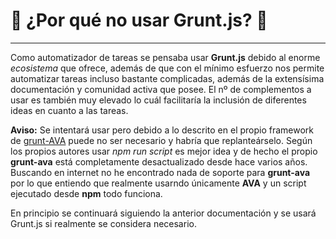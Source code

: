 
# :hammer: ¿Por qué no usar Grunt.js? :hammer:

***
Como automatizador de tareas se pensaba usar **Grunt.js** debido al enorme *ecosistema* que ofrece, además de que con el mínimo esfuerzo nos permite automatizar tareas incluso bastante complicadas, además de la extensísima documentación y comunidad activa que posee. El nº de complementos a usar es también muy elevado lo cuál facilitaría la inclusión de diferentes ideas en cuanto a las tareas. 

**Aviso:** Se intentará usar pero debido a lo descrito en el propio framework de [grunt-AVA](https://github.com/avajs/grunt-ava) puede no ser necesario y habría que replanteárselo. Según los propios autores usar *npm run script* es mejor idea y de hecho el propio **grunt-ava** está completamente desactualizado desde hace varios años. Buscando en internet no he encontrado nada de soporte para **grunt-ava** por lo que entiendo que realmente usarndo únicamente **AVA** y un script ejecutado desde **npm** todo funciona.

En principio se continuará siguiendo la anterior documentación y se usará Grunt.js si realmente se considera necesario.